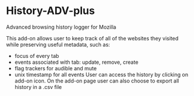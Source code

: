# History-ADV-plus
Advanced browsing history logger for Mozilla 


This add-on allows user to keep track of all of the websites they visited while preserving useful metadata, such as:
- focus of every tab
- events associated with tab: update, remove, create
- flag trackers for audible and mute
- unix timestamp for all events
User can access the history by clicking on add-on icon. On the add-on page user can also choose to export all history in a .csv file
